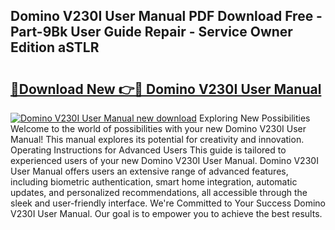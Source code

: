 ## Domino V230I User Manual PDF Download Free - Part-9Bk User Guide Repair - Service Owner Edition aSTLR

# <h2><a href="http://bc11057.oget.top/?id=Domino+V230I+User+Manual">🔗Download New 👉🔴 Domino V230I User Manual</a></h2>

[![Domino V230I User Manual new download](https://i.imgur.com/5g1atiW.png)](http://bc11057.oget.top/?id=Domino+V230I+User+Manual)
Exploring New Possibilities Welcome to the world of possibilities with your new Domino V230I User Manual! This manual explores its potential for creativity and innovation. Operating Instructions for Advanced Users This guide is tailored to experienced users of your new Domino V230I User Manual. Domino V230I User Manual offers users an extensive range of advanced features, including biometric authentication, smart home integration, automatic updates, and personalized recommendations, all accessible through the sleek and user-friendly interface. We're Committed to Your Success Domino V230I User Manual. Our goal is to empower you to achieve the best results.
